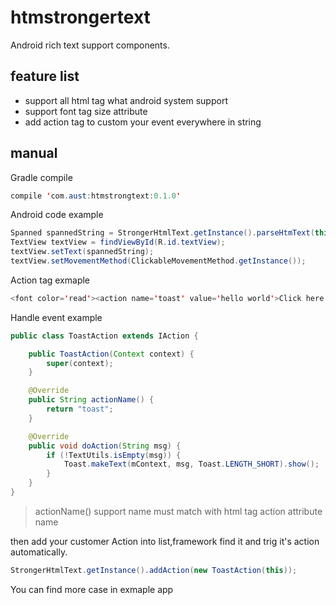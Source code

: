 # htmstrongertext
Android rich text  support components.

## feature list
+ support all html tag what android system support
+ support font tag size attribute
+ add action tag to custom your event everywhere in string

## manual

Gradle compile
```java
compile 'com.aust:htmstrongtext:0.1.0'
```
Android code example
```java
Spanned spannedString = StrongerHtmlText.getInstance().parseHtmText(this, "<font color='red' size='100'>hellow world</font>");
TextView textView = findViewById(R.id.textView);
textView.setText(spannedString);
textView.setMovementMethod(ClickableMovementMethod.getInstance());
```
Action tag exmaple
```java
<font color='read'><action name='toast' value='hello world'>Click here!</action>other text description</font>
```

Handle event example
```java
public class ToastAction extends IAction {

    public ToastAction(Context context) {
        super(context);
    }

    @Override
    public String actionName() {
        return "toast";
    }

    @Override
    public void doAction(String msg) {
        if (!TextUtils.isEmpty(msg)) {
            Toast.makeText(mContext, msg, Toast.LENGTH_SHORT).show();
        }
    }
}
```
> actionName() support name must match with html tag action attribute name

then add your customer Action into list,framework find  it  and trig it's action automatically.

```java
StrongerHtmlText.getInstance().addAction(new ToastAction(this));
```

You can find more case in exmaple app 

